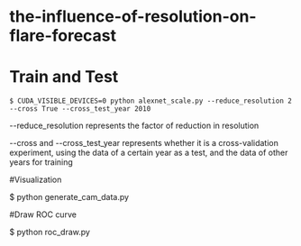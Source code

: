 # the-influence-of-resolution-on-flare-forecast
# Train and Test

```
$ CUDA_VISIBLE_DEVICES=0 python alexnet_scale.py --reduce_resolution 2 --cross True --cross_test_year 2010
```

--reduce_resolution represents the factor of reduction in resolution

--cross and --cross_test_year represents whether it is a cross-validation experiment, using the data of a certain year as a test, and the data of other years for training

#Visualization

$ python generate_cam_data.py 

#Draw ROC curve

$ python roc_draw.py 
